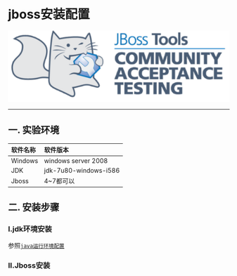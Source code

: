 # jboss安装配置

![](/weakPassword/image/jboss-logo.png)

---

## 一. 实验环境

| 软件名称 | 软件版本 |
| :--- | :--- |
| Windows | windows server 2008 |
| JDK | jdk-7u80-windows-i586 |
| Jboss | 4~7都可以 |

## 二. 安装步骤

### I.jdk环境安装

参照[`java运行环境配置`](/weakPassword/javaruntime.md)

### II.Jboss安装




